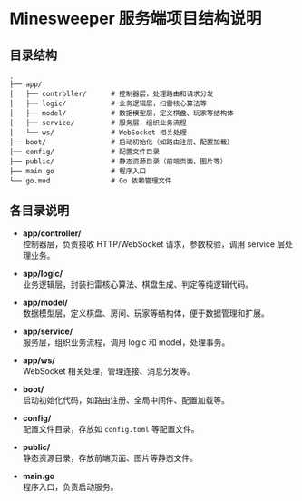 # Minesweeper 服务端项目结构说明

## 目录结构

```
.
├── app/
│   ├── controller/      # 控制器层，处理路由和请求分发
│   ├── logic/           # 业务逻辑层，扫雷核心算法等
│   ├── model/           # 数据模型层，定义棋盘、玩家等结构体
│   ├── service/         # 服务层，组织业务流程
│   └── ws/              # WebSocket 相关处理
├── boot/                # 启动初始化（如路由注册、配置加载）
├── config/              # 配置文件目录
├── public/              # 静态资源目录（前端页面、图片等）
├── main.go              # 程序入口
└── go.mod               # Go 依赖管理文件
```

## 各目录说明

- **app/controller/**  
  控制器层，负责接收 HTTP/WebSocket 请求，参数校验，调用 service 层处理业务。

- **app/logic/**  
  业务逻辑层，封装扫雷核心算法、棋盘生成、判定等纯逻辑代码。

- **app/model/**  
  数据模型层，定义棋盘、房间、玩家等结构体，便于数据管理和扩展。

- **app/service/**  
  服务层，组织业务流程，调用 logic 和 model，处理事务。

- **app/ws/**  
  WebSocket 相关处理，管理连接、消息分发等。

- **boot/**  
  启动初始化代码，如路由注册、全局中间件、配置加载等。

- **config/**  
  配置文件目录，存放如 `config.toml` 等配置文件。

- **public/**  
  静态资源目录，存放前端页面、图片等静态文件。

- **main.go**  
  程序入口，负责启动服务。
